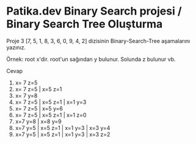 # Patika.dev Binary Search projesi / Binary Search Tree Oluşturma
  

Proje 3
[7, 5, 1, 8, 3, 6, 0, 9, 4, 2] dizisinin Binary-Search-Tree aşamalarını yazınız.

Örnek: root x'dir. root'un sağından y bulunur. Solunda z bulunur vb.

Cevap


1.  x= 7 z=5
2.  x= 7 z=5 | x=5 z=1
3.  x= 7 y=8
4.  x= 7 z=5 | x=5 z=1 | x=1 y=3
5.  x= 7 z=5 | x=5 y=6
6.  x= 7 z=5 | x=5 z=1 | x=1 z=0
7.  x=7 y=8  | x=8 y=9 
8.  x=7 y=5  | x=5 z=1 | x=1 y=3 | x=3 y=4
9.  x=7 y=5  | x=5 z=1 | x=1 y=3 | x=3 z=2





